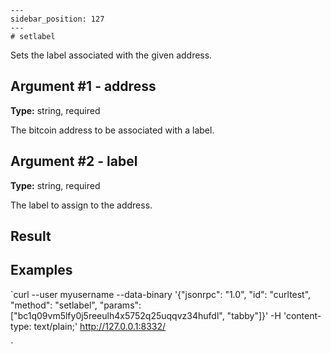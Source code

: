 
    ---
    sidebar_position: 127
    ---
    # setlabel

Sets the label associated with the given address.

## Argument #1 - address

**Type:** string, required

The bitcoin address to be associated with a label.

## Argument #2 - label

**Type:** string, required

The label to assign to the address.

## Result

## Examples

`curl --user myusername --data-binary '{"jsonrpc": "1.0", "id": "curltest", "method": "setlabel", "params": ["bc1q09vm5lfy0j5reeulh4x5752q25uqqvz34hufdl", "tabby"]}' -H 'content-type: text/plain;' http://127.0.0.1:8332/

`